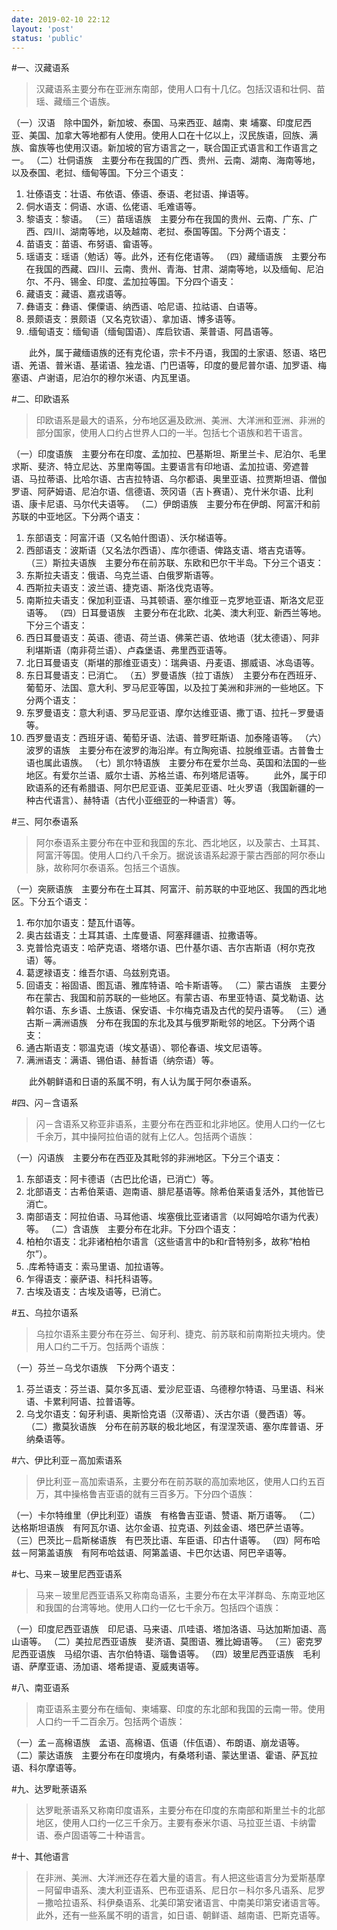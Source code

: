 ```yaml
---
date: 2019-02-10 22:12
layout: 'post'
status: 'public'
---
```


#一、汉藏语系
> 汉藏语系主要分布在亚洲东南部，使用人口有十几亿。包括汉语和壮侗、苗瑶、藏缅三个语族。

（一）汉语　除中国外，新加坡、泰国、马来西亚、越南、柬 埔寨、印度尼西亚、美国、加拿大等地都有人使用。使用人口在十亿以上，汉民族语，回族、满族、畲族等也使用汉语。新加坡的官方语言之一，联合国正式语言和工作语言之一。
（二）壮侗语族　主要分布在我国的广西、贵州、云南、湖南、海南等地，以及泰国、老挝、缅甸等国。下分三个语支：
1. 壮傣语支：壮语、布依语、傣语、泰语、老挝语、掸语等。
2. 侗水语支：侗语、水语、仫佬语、毛难语等。
3. 黎语支：黎语。
（三）苗瑶语族　主要分布在我国的贵州、云南、广东、广西、四川、湖南等地，以及越南、老挝、泰国等国。下分两个语支：
1. 苗语支：苗语、布努语、畲语等。
2. 瑶语支：瑶语（勉话）等。此外，还有仡佬语等。
（四）藏缅语族　主要分布在我国的西藏、四川、云南、贵州、青海、甘肃、湖南等地，以及缅甸、尼泊尔、不丹、锡金、印度、孟加拉等国。下分四个语支：
1. 藏语支：藏语、嘉戎语等。
2. 彝语支：彝语、傈僳语、纳西语、哈尼语、拉祜语、白语等。
3. 景颇语支：景颇语（又名克钦语）、拿加语、博多语等。
4. .缅甸语支：缅甸语（缅甸国语）、库启钦语、莱普语、阿昌语等。

&emsp;&emsp;此外，属于藏缅语族的还有克伦语，宗卡不丹语，我国的土家语、怒语、珞巴语、羌语、普米语、基诺语、独龙语、门巴语等，印度的曼尼普尔语、加罗语、梅塞语、卢谢语，尼泊尔的穆尔米语、内瓦里语。　　

#二、印欧语系
> 印欧语系是最大的语系，分布地区遍及欧洲、美洲、大洋洲和亚洲、非洲的部分国家，使用人口约占世界人口的一半。包括七个语族和若干语言。

（一）印度语族　主要分布在印度、孟加拉、巴基斯坦、斯里兰卡、尼泊尔、毛里求斯、斐济、特立尼达、苏里南等国。主要语言有印地语、孟加拉语、旁遮普 语、马拉蒂语、比哈尔语、古吉拉特语、乌尔都语、奥里亚语、拉贾斯坦语、僧伽罗语、阿萨姆语、尼泊尔语、信德语、茨冈语（吉卜赛语）、克什米尔语、比利 语、康卡尼语、马尔代夫语等。
（二）伊朗语族　主要分布在伊朗、阿富汗和前苏联的中亚地区。下分两个语支：
1. 东部语支：阿富汗语（又名帕什图语）、沃尔梯语等。
2. 西部语支：波斯语（又名法尔西语）、库尔德语、俾路支语、塔吉克语等。
（三）斯拉夫语族　主要分布在前苏联、东欧和巴尔干半岛。下分三个语支：
1. 东斯拉夫语支：俄语、乌克兰语、白俄罗斯语等。
2. 西斯拉夫语支：波兰语、捷克语、斯洛伐克语等。
3. 南斯拉夫语支：保加利亚语、马其顿语、塞尔维亚－克罗地亚语、斯洛文尼亚语等。
（四）日耳曼语族　主要分布在北欧、北美、澳大利亚、新西兰等地。下分三个语支：
1. 西日耳曼语支：英语、德语、荷兰语、佛莱芒语、依地语（犹太德语）、阿非利堪斯语（南非荷兰语）、卢森堡语、弗里西亚语等。
2. 北日耳曼语支（斯堪的那维亚语支）：瑞典语、丹麦语、挪威语、冰岛语等。
3. 东日耳曼语支：已消亡。
（五）罗曼语族（拉丁语族）　主要分布在西班牙、葡萄牙、法国、意大利、罗马尼亚等国，以及拉丁美洲和非洲的一些地区。下分两个语支：
1. 东罗曼语支：意大利语、罗马尼亚语、摩尔达维亚语、撒丁语、拉托－罗曼语等。
2. 西罗曼语支：西班牙语、葡萄牙语、法语、普罗旺斯语、加泰隆语等。
（六）波罗的语族　主要分布在波罗的海沿岸。有立陶宛语、拉脱维亚语。古普鲁士语也属此语族。
（七）凯尔特语族　主要分布在爱尔兰岛、英国和法国的一些地区。有爱尔兰语、威尔士语、苏格兰语、布列塔尼语等。
&emsp;&emsp;此外，属于印欧语系的还有希腊语、阿尔巴尼亚语、亚美尼亚语、吐火罗语（我国新疆的一种古代语言）、赫特语（古代小亚细亚的一种语言）等。　　

#三、阿尔泰语系
> 阿尔泰语系主要分布在中亚和我国的东北、西北地区，以及蒙古、土耳其、阿富汗等国。使用人口约八千余万。据说该语系起源于蒙古西部的阿尔泰山脉，故称阿尔泰语系。包括三个语族。

（一）突厥语族　主要分布在土耳其、阿富汗、前苏联的中亚地区、我国的西北地区。下分五个语支：
1. 布尔加尔语支：楚瓦什语等。
2. 奥古兹语支：土耳其语、土库曼语、阿塞拜疆语、拉撒语等。
3. 克普恰克语支：哈萨克语、塔塔尔语、巴什基尔语、吉尔吉斯语（柯尔克孜语）等。
4. 葛逻禄语支：维吾尔语、乌兹别克语。
5. 回语支：裕固语、图瓦语、雅库特语、哈卡斯语等。
（二）蒙古语族　主要分布在蒙古、我国和前苏联的一些地区。有蒙古语、布里亚特语、莫戈勒语、达斡尔语、东乡语、土族语、保安语、卡尔梅克语及古代的契丹语等。
（三）通古斯－满洲语族　分布在我国的东北及其与俄罗斯毗邻的地区。下分两个语支：
1. 通古斯语支：鄂温克语（埃文基语）、鄂伦春语、埃文尼语等。
2. 满洲语支：满语、锡伯语、赫哲语（纳奈语）等。

&emsp;&emsp;此外朝鲜语和日语的系属不明，有人认为属于阿尔泰语系。

#四、闪－含语系
> 闪－含语系又称亚非语系，主要分布在西亚和北非地区。使用人口约一亿七千余万，其中操阿拉伯语的就有上亿人。包括两个语族：

（一）闪语族　主要分布在西亚及其毗邻的非洲地区。下分三个语支：
1. 东部语支：阿卡德语（古巴比伦语，已消亡）等。
2. 北部语支：古希伯莱语、迦南语、腓尼基语等。除希伯莱语复活外，其他皆已消亡。
3. 南部语支：阿拉伯语、马耳他语、埃塞俄比亚诸语言（以阿姆哈尔语为代表）等。
（二）含语族　主要分布在北非。下分四个语支：
1. 柏柏尔语支：北非诸柏柏尔语言（这些语言中的b和r音特别多，故称“柏柏尔”）。
2. .库希特语支：索马里语、加拉语等。
3. 乍得语支：豪萨语、科托科语等。
4. 古埃及语支：古埃及语等，已消亡。　　

#五、乌拉尔语系
> 乌拉尔语系主要分布在芬兰、匈牙利、捷克、前苏联和前南斯拉夫境内。使用人口约二千万。包括两个语族：

（一）芬兰－乌戈尔语族　下分两个语支：
1. 芬兰语支：芬兰语、莫尔多瓦语、爱沙尼亚语、乌德穆尔特语、马里语、科米语、卡累利阿语、拉普语等。
2. 乌戈尔语支：匈牙利语、奥斯恰克语（汉蒂语）、沃古尔语（曼西语）等。
（二）撒莫狄语族　分布在前苏联的极北地区，有涅涅茨语、塞尔库普语、牙纳桑语等。　　

#六、伊比利亚－高加索语系
> 伊比利亚－高加索语系，主要分布在前苏联的高加索地区，使用人口约五百万，其中操格鲁吉亚语的就有三百多万。下分四个语族：

（一）卡尔特维里（伊比利亚）语族　有格鲁吉亚语、赞语、斯万语等。
（二）达格斯坦语族　有阿瓦尔语、达尔金语、拉克语、列兹金语、塔巴萨兰语等。
（三）巴茨比－启斯梯语族　有巴茨比语、车臣语、印古什语等。
（四）阿布哈兹－阿第盖语族　有阿布哈兹语、阿第盖语、卡巴尔达语、阿巴辛语等。　　

#七、马来－玻里尼西亚语系
> 马来－玻里尼西亚语系又称南岛语系，主要分布在太平洋群岛、东南亚地区和我国的台湾等地。使用人口约一亿七千余万。包括四个语族：

（一）印度尼西亚语族　印尼语、马来语、爪哇语、塔加洛语、马达加斯加语、高山语等。
（二）美拉尼西亚语族　斐济语、莫图语、雅比姆语等。
（三）密克罗尼西亚语族　马绍尔语、吉尔伯特语、瑙鲁语等。
（四）玻里尼西亚语族　毛利语、萨摩亚语、汤加语、塔希提语、夏威夷语等。

#八、南亚语系
> 南亚语系主要分布在缅甸、柬埔寨、印度的东北部和我国的云南一带。使用人口约一千二百余万。包括两个语族：

（一）孟－高棉语族　孟语、高棉语、佤语（佧佤语）、布朗语、崩龙语等。
（二）蒙达语族　主要分布在印度境内，有桑塔利语、蒙达里语、霍语、萨瓦拉语、科尔摩语等。　　

#九、达罗毗荼语系
> 达罗毗荼语系又称南印度语系，主要分布在印度的东南部和斯里兰卡的北部地区，使用人口约一亿三千余万。主要有泰米尔语、马拉亚兰语、卡纳雷语、泰卢固语等二十种语言。

#十、其他语言
> 在非洲、美洲、大洋洲还存在着大量的语言。有人把这些语言分为爱斯基摩－阿留申语系、澳大利亚语系、巴布亚语系、尼日尔－科尔多凡语系、尼罗－撒哈拉语系、科伊桑语系、北美印第安诸语言、中南美印第安诸语言等。此外，还有一些系属不明的语言，如日语、朝鲜语、越南语、巴斯克语等。